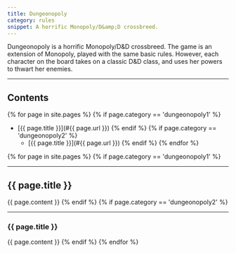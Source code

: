 ```yaml
---
title: Dungeonopoly
category: rules
snippet: A horrific Monopoly/D&amp;D crossbreed.
---
```

Dungeonopoly is a horrific Monopoly/D&D crossbreed. The game is an extension of Monopoly, played with the same basic rules. However, each character on the board takes on a classic D&D class, and uses her powers to thwart her enemies.

* * *

## Contents
{% for page in site.pages %}
  {% if page.category == 'dungeonopoly1' %}  
* [{{ page.title }}](#{{ page.url }})
  {% endif %}
  {% if page.category == 'dungeonopoly2' %}  
    * [{{ page.title }}](#{{ page.url }})
  {% endif %}
{% endfor %}

{% for page in site.pages %}
  {% if page.category == 'dungeonopoly1' %}  
<a name="{{ page.url }}"></a>
* * *
## {{ page.title }}
{{ page.content }}
  {% endif %}
  {% if page.category == 'dungeonopoly2' %}  
<a name="{{ page.url }}"></a>
* * *
### {{ page.title }}
{{ page.content }}
  {% endif %}
{% endfor %}
